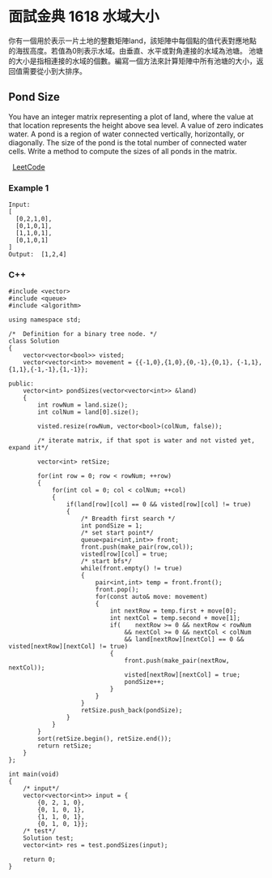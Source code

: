 # 面試金典 1618 水域大小

你有一個用於表示一片土地的整數矩陣land，該矩陣中每個點的值代表對應地點的海拔高度。若值為0則表示水域。由垂直、水平或對角連接的水域為池塘。
池塘的大小是指相連接的水域的個數。編寫一個方法來計算矩陣中所有池塘的大小，返回值需要從小到大排序。

## Pond Size

You have an integer matrix representing a plot of land, where the value at that loca­tion represents the height above sea level.
A value of zero indicates water. A pond is a region of water connected vertically, horizontally, or diagonally. 
The size of the pond is the total number of connected water cells. Write a method to compute the sizes of all ponds in the matrix.

 
[LeetCode](https://leetcode-cn.com/problems/pond-sizes-lcci/)

### Example 1
```
Input: 
[
  [0,2,1,0],
  [0,1,0,1],
  [1,1,0,1],
  [0,1,0,1]
]
Output:  [1,2,4]
```


### C++ 

```
#include <vector>
#include <queue>
#include <algorithm>

using namespace std;

/*  Definition for a binary tree node. */
class Solution
{
    vector<vector<bool>> visted;
    vector<vector<int>> movement = {{-1,0},{1,0},{0,-1},{0,1}, {-1,1},{1,1},{-1,-1},{1,-1}};

public:
    vector<int> pondSizes(vector<vector<int>> &land)
    {
        int rowNum = land.size();
        int colNum = land[0].size();

        visted.resize(rowNum, vector<bool>(colNum, false));

        /* iterate matrix, if that spot is water and not visted yet, expand it*/

        vector<int> retSize;
        
        for(int row = 0; row < rowNum; ++row)
        {
            for(int col = 0; col < colNum; ++col)
            {
                if(land[row][col] == 0 && visted[row][col] != true)
                {
                    /* Breadth first search */
                    int pondSize = 1; 
                    /* set start point*/
                    queue<pair<int,int>> front;                    
                    front.push(make_pair(row,col));
                    visted[row][col] = true;
                    /* start bfs*/
                    while(front.empty() != true)
                    {
                        pair<int,int> temp = front.front();
                        front.pop();
                        for(const auto& move: movement)
                        {
                            int nextRow = temp.first + move[0];
                            int nextCol = temp.second + move[1];
                            if(    nextRow >= 0 && nextRow < rowNum 
                                && nextCol >= 0 && nextCol < colNum
                                && land[nextRow][nextCol] == 0 && visted[nextRow][nextCol] != true)
                            {
                                front.push(make_pair(nextRow, nextCol));
                                visted[nextRow][nextCol] = true;
                                pondSize++;
                            }
                        }
                    }
                    retSize.push_back(pondSize);                    
                }
            }
        }
        sort(retSize.begin(), retSize.end());
        return retSize;
    }
};

int main(void)
{
    /* input*/
    vector<vector<int>> input = {
        {0, 2, 1, 0},
        {0, 1, 0, 1},
        {1, 1, 0, 1},
        {0, 1, 0, 1}};
    /* test*/
    Solution test;
    vector<int> res = test.pondSizes(input);

    return 0;
}
```

